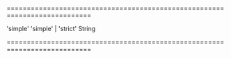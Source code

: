 ===========================================================================
<!--hidden--><!--/hidden-->
<!--default-->'simple'<!--/default-->
<!--acceptValues-->'simple' | 'strict'<!--/acceptValues-->
<!--type-->String<!--/type-->
===========================================================================

<!--shortDescription-->

<!--/shortDescription-->

<!--fullDescription-->

<!--/fullDescription-->